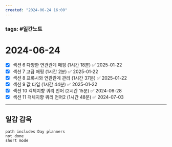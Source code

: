 ```yaml
---
created: "2024-06-24 16:00"
---
```


### tags: #일간노트
  
# 2024-06-24 
- [x] 섹션 6 다양한 연관관계 매핑 (1시간 18분) ✅ 2025-01-22
- [x] 섹션 7 고급 매핑 (1시간 2분) ✅ 2025-01-22
- [x] 섹션 8 프록시와 연관관계 관리 (1시간 37분) ✅ 2025-01-22
- [x] 섹션 9 값 타입 (1시간 44분) ✅ 2025-01-22
- [x] 섹션 10 객체지향 쿼리 언어 (2시간 15분) ✅ 2024-06-28
- [x] 섹션 11 객체지향 쿼리 언어2 (1시간 48분) ✅ 2024-07-03
  
---  
## 일감 감옥  
```tasks  
path includes Day planners
not done  
short mode  
```